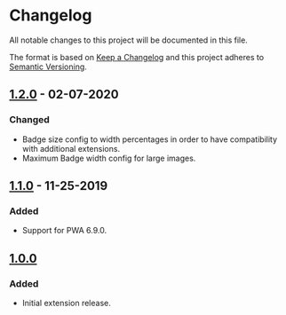 # Changelog

All notable changes to this project will be documented in this file.

The format is based on [Keep a Changelog](http://keepachangelog.com/) and this project adheres to [Semantic Versioning](http://semver.org/).

## [1.2.0] - 02-07-2020
### Changed
- Badge size config to width percentages in order to have compatibility with additional extensions.
- Maximum Badge width config for large images.

## [1.1.0] - 11-25-2019
### Added
- Support for PWA 6.9.0. 

## [1.0.0]
### Added
- Initial extension release.


[1.2.0]: https://github.com/shopgate-professional-services/ext-product-image-badges/compare/v1.1.0...v1.2.0
[1.1.0]: https://github.com/shopgate-professional-services/ext-product-image-badges/compare/v1.0.0...v1.1.0
[1.0.0]: https://github.com/shopgate-professional-services/ext-product-image-badges/releases/v1.0.0